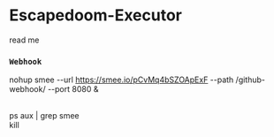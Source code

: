 # Escapedoom-Executor
read me


### `Webhook`
nohup smee --url https://smee.io/pCvMq4bSZOApExF --path /github-webhook/ --port 8080 &

<br/>
ps aux | grep smee  <br/>
kill <PID>
